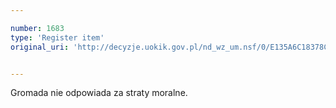 ```yaml
---

number: 1683
type: 'Register item'
original_uri: 'http://decyzje.uokik.gov.pl/nd_wz_um.nsf/0/E135A6C18378C904C125763F0030161E?OpenDocument'


---
```


Gromada nie odpowiada za straty moralne.
